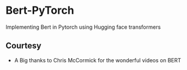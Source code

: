 # Bert-PyTorch
Implementing Bert in Pytorch using Hugging face transformers

## Courtesy
- A Big thanks to Chris McCormick for the wonderful videos on BERT
